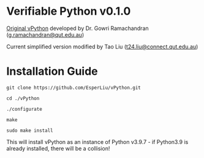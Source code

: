 # Verifiable Python v0.1.0 

[Original vPython](https://github.com/ANRGUSC/vPython) developed by Dr. Gowri Ramachandran (g.ramachandran@qut.edu.au)

Current simplified version modified by Tao Liu (t24.liu@connect.qut.edu.au)

# Installation Guide

```
git clone https://github.com/EsperLiu/vPython.git

cd ./vPython

./configurate

make

sudo make install
```

This will install vPython as an instance of Python v3.9.7 - if Python3.9 is already installed, there will be a collision!
